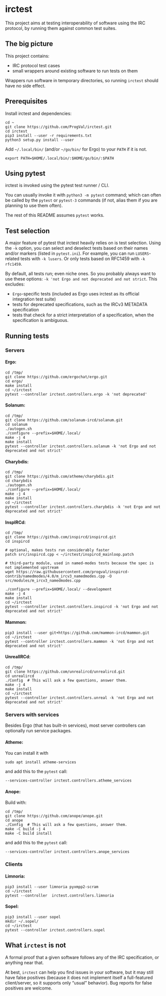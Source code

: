 # irctest

This project aims at testing interoperability of software using the
IRC protocol, by running them against common test suites.

## The big picture

This project contains:

* IRC protocol test cases
* small wrappers around existing software to run tests on them

Wrappers run software in temporary directories, so running `irctest` should
have no side effect.

## Prerequisites

Install irctest and dependencies:

```
cd ~
git clone https://github.com/ProgVal/irctest.git
cd irctest
pip3 install --user -r requirements.txt
python3 setup.py install --user
```

Add `~/.local/bin/` (and/or `~/go/bin/` for Ergo)
to your `PATH` if it is not.

```
export PATH=$HOME/.local/bin/:$HOME/go/bin/:$PATH
```

## Using pytest

irctest is invoked using the pytest test runner / CLI.

You can usually invoke it with `python3 -m pytest` command; which can often
be called by the `pytest` or `pytest-3` commands (if not, alias them if you
are planning to use them often).

The rest of this README assumes `pytest` works.

## Test selection

A major feature of pytest that irctest heavily relies on is test selection.
Using the `-k` option, you can select and deselect tests based on their names
and/or markers (listed in `pytest.ini`).
For example, you can run `LUSERS`-related tests with `-k lusers`.
Or only tests based on RFC1459 with `-k rfc1459`.

By default, all tests run; even niche ones. So you probably always want to
use these options: `-k 'not Ergo and not deprecated and not strict`.
This excludes:

* `Ergo`-specific tests (included as Ergo uses irctest as its official
  integration test suite)
* tests for deprecated specifications, such as the IRCv3 METADATA
  specification
* tests that check for a strict interpretation of a specification, when
  the specification is ambiguous.

## Running tests

### Servers

#### Ergo:

```
cd /tmp/
git clone https://github.com/ergochat/ergo.git
cd ergo/
make install
cd ~/irctest
pytest --controller irctest.controllers.ergo -k 'not deprecated'
```

#### Solanum:

```
cd /tmp/
git clone https://github.com/solanum-ircd/solanum.git
cd solanum
./autogen.sh
./configure --prefix=$HOME/.local/
make -j 4
make install
pytest --controller irctest.controllers.solanum -k 'not Ergo and not deprecated and not strict'
```

#### Charybdis:

```
cd /tmp/
git clone https://github.com/atheme/charybdis.git
cd charybdis
./autogen.sh
./configure --prefix=$HOME/.local/
make -j 4
make install
cd ~/irctest
pytest --controller irctest.controllers.charybdis -k 'not Ergo and not deprecated and not strict'
```

#### InspIRCd:

```
cd /tmp/
git clone https://github.com/inspircd/inspircd.git
cd inspircd

# optional, makes tests run considerably faster
patch src/inspircd.cpp < ~/irctest/inspircd_mainloop.patch

# third-party module, used in named-modes tests because the spec is not implemented upstream
wget https://raw.githubusercontent.com/progval/inspircd-contrib/namedmodes/4.0/m_ircv3_namedmodes.cpp -O src/modules/m_ircv3_namedmodes.cpp

./configure --prefix=$HOME/.local/ --development
make -j 4
make install
cd ~/irctest
pytest --controller irctest.controllers.inspircd -k 'not Ergo and not deprecated and not strict'
```

#### Mammon:

```
pip3 install --user git+https://github.com/mammon-ircd/mammon.git
cd ~/irctest
pytest --controller irctest.controllers.mammon -k 'not Ergo and not deprecated and not strict'
```

#### UnrealIRCd:

```
cd /tmp/
git clone https://github.com/unrealircd/unrealircd.git
cd unrealircd
./Config  # This will ask a few questions, answer them.
make -j 4
make install
cd ~/irctest
pytest --controller irctest.controllers.unreal -k 'not Ergo and not deprecated and not strict'
```


### Servers with services

Besides Ergo (that has built-in services), most server controllers can optionally run
service packages.

#### Atheme:

You can install it with

```
sudo apt install atheme-services
```

and add this to the `pytest` call:

```
--services-controller irctest.controllers.atheme_services
```

#### Anope:

Build with:

```
cd /tmp/
git clone https://github.com/anope/anope.git
cd anope
./Config  # This will ask a few questions, answer them.
make -C build -j 4
make -C build install
```

and add this to the `pytest` call:

```
--services-controller irctest.controllers.anope_services
```


### Clients

#### Limnoria:

```
pip3 install --user limnoria pyxmpp2-scram
cd ~/irctest
pytest --controller  irctest.controllers.limnoria
```

#### Sopel:

```
pip3 install --user sopel
mkdir ~/.sopel/
cd ~/irctest
pytest --controller irctest.controllers.sopel
```

## What `irctest` is not

A formal proof that a given software follows any of the IRC specification,
or anything near that.

At best, `irctest` can help you find issues in your software, but it may
still have false positives (because it does not implement itself a
full-featured client/server, so it supports only “usual” behavior).
Bug reports for false positives are welcome.

